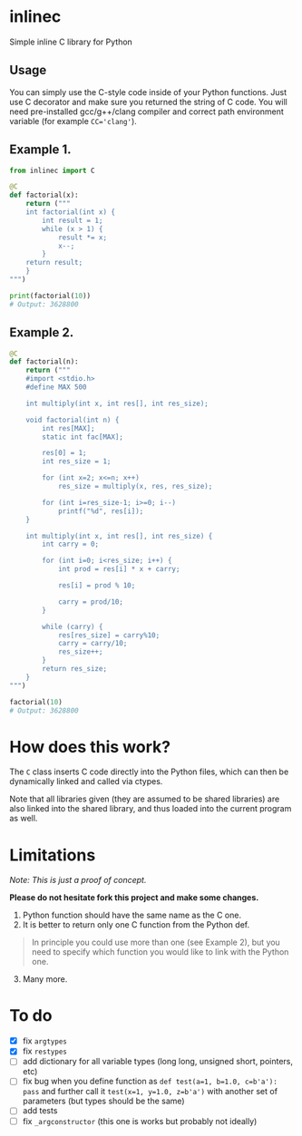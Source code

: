 # inlinec
Simple inline C library for Python

## Usage

You can simply use the C-style code inside of your Python functions. Just use C decorator and make sure you returned the string of C code.
You will need pre-installed gcc/g++/clang compiler and correct path environment variable (for example ``CC='clang'``).

## Example 1.
```python
from inlinec import C

@C
def factorial(x):
    return ("""
    int factorial(int x) {
        int result = 1;
        while (x > 1) {
            result *= x;
            x--;
        }
    return result;
    }
""")

print(factorial(10))
# Output: 3628800
```

## Example 2.
```python
@C
def factorial(n):
    return ("""
    #import <stdio.h>
    #define MAX 500

    int multiply(int x, int res[], int res_size);

    void factorial(int n) {
        int res[MAX];
        static int fac[MAX];

        res[0] = 1;
        int res_size = 1;

        for (int x=2; x<=n; x++)
            res_size = multiply(x, res, res_size);

        for (int i=res_size-1; i>=0; i--)
            printf("%d", res[i]);
    }

    int multiply(int x, int res[], int res_size) {
        int carry = 0;

        for (int i=0; i<res_size; i++) {
            int prod = res[i] * x + carry; 

            res[i] = prod % 10; 

            carry = prod/10;
        }

        while (carry) {
            res[res_size] = carry%10; 
            carry = carry/10; 
            res_size++; 
        }
        return res_size; 
    }
""")

factorial(10)
# Output: 3628800
```

# How does this work?

The ``C`` class inserts C code directly into the Python files, which can then be dynamically linked and called via ctypes. 

Note that all libraries given (they are assumed to be shared libraries) are also linked into the shared library, and thus loaded into the current program as well.

# Limitations

*Note: This is just a proof of concept.*

**Please do not hesitate fork this project and make some changes.**

1. Python function should have the same name as the C one.
2. It is better to return only one C function from the Python def.
> In principle you could use more than one (see Example 2), but you need to specify which function you would like to link with the Python one.
3. Many more.

# To do
- [x] fix ``argtypes``
- [x] fix ``restypes``
- [ ] add dictionary for all variable types (long long, unsigned short, pointers, etc)
- [ ] fix bug when you define function as ``def test(a=1, b=1.0, c=b'a'): pass`` and further call it ``test(x=1, y=1.0, z=b'a')`` with another set of parameters (but types should be the same)
- [ ] add tests
- [ ] fix ``_argconstructor`` (this one is works but probably not ideally)
